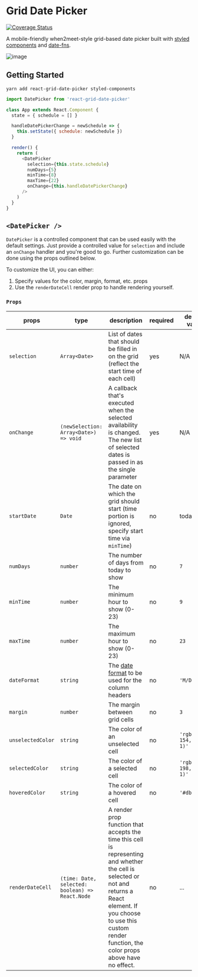 # Grid Date Picker

[![Coverage Status](https://coveralls.io/repos/github/bibekg/react-grid-date-picker/badge.svg?branch=configure-travis)](https://coveralls.io/github/bibekg/react-grid-date-picker?branch=configure-travis)

A mobile-friendly when2meet-style grid-based date picker built with [styled components](https://github.com/styled-components/styled-components) and [date-fns](https://date-fns.org/).

![image](https://image.ibb.co/jDKJBT/react_grid_date_picker.png)

## Getting Started

```
yarn add react-grid-date-picker styled-components
```

```js
import DatePicker from 'react-grid-date-picker'

class App extends React.Component {
  state = { schedule = [] }

  handleDatePickerChange = newSchedule => {
    this.setState({ schedule: newSchedule })
  }

  render() {
    return (
      <DatePicker
        selection={this.state.schedule}
        numDays={5}
        minTime={8}
        maxTime={22}
        onChange={this.handleDatePickerChange}
      />
    )
  }
}
```

## `<DatePicker />`

`DatePicker` is a controlled component that can be used easily with the default settings. Just provide a controlled value for `selection` and include an `onChange` handler and you're good to go. Further customization can be done using the props outlined below.

To customize the UI, you can either:

1.  Specify values for the color, margin, format, etc. props
2.  Use the `renderDateCell` render prop to handle rendering yourself.

### `Props`

| props             | type                                            | description                                                                                                                                                                                                                         | required | default value              |
| ----------------- | ----------------------------------------------- | ----------------------------------------------------------------------------------------------------------------------------------------------------------------------------------------------------------------------------------- | -------- | -------------------------- |
| `selection`       | `Array<Date>`                                   | List of dates that should be filled in on the grid (reflect the start time of each cell)                                                                                                                                            | yes      | N/A                        |
| `onChange`        | `(newSelection: Array<Date>) => void`           | A callback that's executed when the selected availability is changed. The new list of selected dates is passed in as the single parameter                                                                                           | yes      | N/A                        |
| `startDate`       | `Date`                                          | The date on which the grid should start (time portion is ignored, specify start time via `minTime`)                                                                                                                                 | no       | today                      |
| `numDays`         | `number`                                        | The number of days from today to show                                                                                                                                                                                               | no       | `7`                        |
| `minTime`         | `number`                                        | The minimum hour to show (0-23)                                                                                                                                                                                                     | no       | `9`                        |
| `maxTime`         | `number`                                        | The maximum hour to show (0-23)                                                                                                                                                                                                     | no       | `23`                       |
| `dateFormat`      | `string`                                        | The [date format](https://date-fns.org/v1.29.0/docs/format) to be used for the column headers                                                                                                                                       | no       | `'M/D'`                    |
| `margin`          | `number`                                        | The margin between grid cells                                                                                                                                                                                                       | no       | `3`                        |
| `unselectedColor` | `string`                                        | The color of an unselected cell                                                                                                                                                                                                     | no       | `'rgba(89, 154, 242, 1)'`  |
| `selectedColor`   | `string`                                        | The color of a selected cell                                                                                                                                                                                                        | no       | `'rgba(162, 198, 248, 1)'` |
| `hoveredColor`    | `string`                                        | The color of a hovered cell                                                                                                                                                                                                         | no       | `'#dbedff'`                |
| `renderDateCell`  | `(time: Date, selected: boolean) => React.Node` | A render prop function that accepts the time this cell is representing and whether the cell is selected or not and returns a React element. If you choose to use this custom render function, the color props above have no effect. | no       | ...                        |
